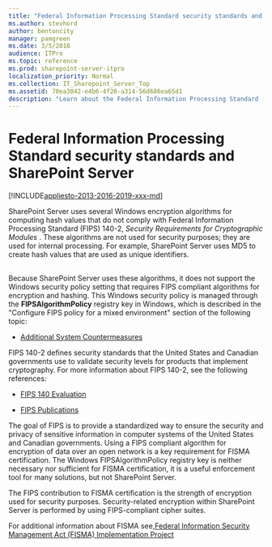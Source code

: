 ```yaml
---
title: "Federal Information Processing Standard security standards and SharePoint Server"
ms.author: stevhord
author: bentoncity
manager: pamgreen
ms.date: 3/5/2018
audience: ITPro
ms.topic: reference
ms.prod: sharepoint-server-itpro
localization_priority: Normal
ms.collection: IT_Sharepoint_Server_Top
ms.assetid: 70ea3042-e4b6-4f20-a314-56d686ea65d1
description: "Learn about the Federal Information Processing Standard (FIPS) with SharePoint Server 2016 and SharePoint Server 2013."
---
```


# Federal Information Processing Standard security standards and SharePoint Server

[!INCLUDE[appliesto-2013-2016-2019-xxx-md](../includes/appliesto-2013-2016-2019-xxx-md.md)] 
  
SharePoint Server uses several Windows encryption algorithms for computing hash values that do not comply with Federal Information Processing Standard (FIPS) 140-2,  *Security Requirements for Cryptographic Modules*  . These algorithms are not used for security purposes; they are used for internal processing. For example, SharePoint Server uses MD5 to create hash values that are used as unique identifiers. 
  
## 
<a name="intro"> </a>

Because SharePoint Server uses these algorithms, it does not support the Windows security policy setting that requires FIPS compliant algorithms for encryption and hashing. This Windows security policy is managed through the **FIPSAlgorithmPolicy** registry key in Windows, which is described in the "Configure FIPS policy for a mixed environment" section of the following topic: 
  
- [Additional System Countermeasures](https://go.microsoft.com/fwlink/p/?LinkId=209130)
    
FIPS 140-2 defines security standards that the United States and Canadian governments use to validate security levels for products that implement cryptography. For more information about FIPS 140-2, see the following references:
  
- [FIPS 140 Evaluation](/windows/security/threat-protection/security-policy-settings/system-cryptography-use-fips-compliant-algorithms-for-encryption-hashing-and-signing)
    
- [FIPS Publications](https://go.microsoft.com/fwlink/p/?LinkId=209157)
    
The goal of FIPS is to provide a standardized way to ensure the security and privacy of sensitive information in computer systems of the United States and Canadian governments. Using a FIPS compliant algorithm for encryption of data over an open network is a key requirement for FISMA certification. The Windows FIPSAlgorithmPolicy registry key is neither necessary nor sufficient for FISMA certification, it is a useful enforcement tool for many solutions, but not SharePoint Server.
  
The FIPS contribution to FISMA certification is the strength of encryption used for security purposes. Security-related encryption within SharePoint Server is performed by using FIPS-compliant cipher suites.
  
For additional information about FISMA see,[Federal Information Security Management Act (FISMA) Implementation Project](https://go.microsoft.com/fwlink/?LinkId=242329)
  

